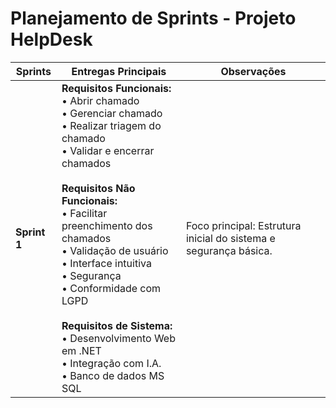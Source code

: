 # Planejamento de Sprints - Projeto HelpDesk

| Sprints        | Entregas Principais                                                                                     | Observações                                       |
|----------------|---------------------------------------------------------------------------------------------------------|---------------------------------------------------|
| **Sprint 1**   | **Requisitos Funcionais:** <br>  • Abrir chamado<br>  • Gerenciar chamado<br>  • Realizar triagem do chamado<br>  • Validar e encerrar chamados<br><br> **Requisitos Não Funcionais:** <br>  • Facilitar preenchimento dos chamados<br>  • Validação de usuário<br>  • Interface intuitiva<br>  • Segurança<br>  • Conformidade com LGPD<br><br> **Requisitos de Sistema:** <br>    • Desenvolvimento Web em .NET<br>  • Integração com I.A.<br>  • Banco de dados MS SQL | Foco principal: Estrutura inicial do sistema e segurança básica. |


